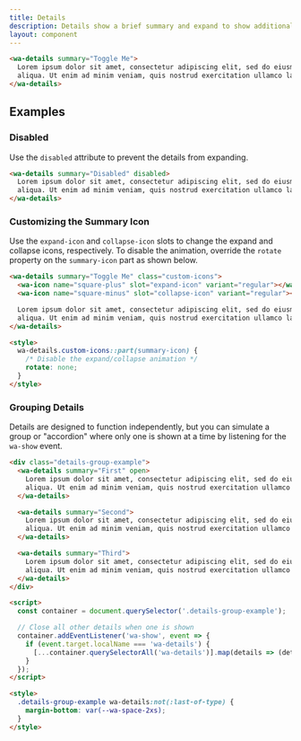 ```yaml
---
title: Details
description: Details show a brief summary and expand to show additional content.
layout: component
---
```


<!-- cspell:dictionaries lorem-ipsum -->

```html {.example}
<wa-details summary="Toggle Me">
  Lorem ipsum dolor sit amet, consectetur adipiscing elit, sed do eiusmod tempor incididunt ut labore et dolore magna
  aliqua. Ut enim ad minim veniam, quis nostrud exercitation ullamco laboris nisi ut aliquip ex ea commodo consequat.
</wa-details>
```

## Examples

### Disabled

Use the `disabled` attribute to prevent the details from expanding.

```html {.example}
<wa-details summary="Disabled" disabled>
  Lorem ipsum dolor sit amet, consectetur adipiscing elit, sed do eiusmod tempor incididunt ut labore et dolore magna
  aliqua. Ut enim ad minim veniam, quis nostrud exercitation ullamco laboris nisi ut aliquip ex ea commodo consequat.
</wa-details>
```

### Customizing the Summary Icon

Use the `expand-icon` and `collapse-icon` slots to change the expand and collapse icons, respectively. To disable the animation, override the `rotate` property on the `summary-icon` part as shown below.

```html {.example}
<wa-details summary="Toggle Me" class="custom-icons">
  <wa-icon name="square-plus" slot="expand-icon" variant="regular"></wa-icon>
  <wa-icon name="square-minus" slot="collapse-icon" variant="regular"></wa-icon>

  Lorem ipsum dolor sit amet, consectetur adipiscing elit, sed do eiusmod tempor incididunt ut labore et dolore magna
  aliqua. Ut enim ad minim veniam, quis nostrud exercitation ullamco laboris nisi ut aliquip ex ea commodo consequat.
</wa-details>

<style>
  wa-details.custom-icons::part(summary-icon) {
    /* Disable the expand/collapse animation */
    rotate: none;
  }
</style>
```

### Grouping Details

Details are designed to function independently, but you can simulate a group or "accordion" where only one is shown at a time by listening for the `wa-show` event.

```html {.example}
<div class="details-group-example">
  <wa-details summary="First" open>
    Lorem ipsum dolor sit amet, consectetur adipiscing elit, sed do eiusmod tempor incididunt ut labore et dolore magna
    aliqua. Ut enim ad minim veniam, quis nostrud exercitation ullamco laboris nisi ut aliquip ex ea commodo consequat.
  </wa-details>

  <wa-details summary="Second">
    Lorem ipsum dolor sit amet, consectetur adipiscing elit, sed do eiusmod tempor incididunt ut labore et dolore magna
    aliqua. Ut enim ad minim veniam, quis nostrud exercitation ullamco laboris nisi ut aliquip ex ea commodo consequat.
  </wa-details>

  <wa-details summary="Third">
    Lorem ipsum dolor sit amet, consectetur adipiscing elit, sed do eiusmod tempor incididunt ut labore et dolore magna
    aliqua. Ut enim ad minim veniam, quis nostrud exercitation ullamco laboris nisi ut aliquip ex ea commodo consequat.
  </wa-details>
</div>

<script>
  const container = document.querySelector('.details-group-example');

  // Close all other details when one is shown
  container.addEventListener('wa-show', event => {
    if (event.target.localName === 'wa-details') {
      [...container.querySelectorAll('wa-details')].map(details => (details.open = event.target === details));
    }
  });
</script>

<style>
  .details-group-example wa-details:not(:last-of-type) {
    margin-bottom: var(--wa-space-2xs);
  }
</style>
```
